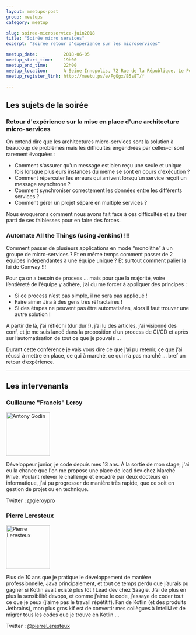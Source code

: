 ```yaml
---
layout: meetups-post
group: meetups
category: meetup

slug: soiree-microservice-juin2018
title: "Soirée micro services"
excerpt: "Soirée retour d'expérience sur les microservices"

meetup_date:          2018-06-05
meetup_start_time:    19h00
meetup_end_time:      22h00
meetup_location:      À Seine Innopolis, 72 Rue de la République, Le Petit Quevilly
meetup_register_link: http://meetu.ps/e/FgQgx/B5s8T/f

---
```


## Les sujets de la soirée

### Retour d'expérience sur la mise en place d'une architecture micro-services

On entend dire que les architectures micro-services sont la solution à beaucoup de problèmes mais les difficultés engendrées par celles-ci sont rarement évoquées :

- Comment s'assurer qu'un message est bien reçu une seule et unique fois lorsque plusieurs instances du même se sont en cours d'exécution ?
- Comment répercuter les erreurs qui arrivent lorsqu'un service reçoit un message asynchrone ?
- Comment synchroniser correctement les données entre les différents services ?
- Comment gérer un projet séparé en multiple services ?

Nous évoquerons comment nous avons fait face à ces difficultés et su tirer parti de ses faiblesses pour en faire des forces.

### Automate All the Things (using Jenkins) !!!

Comment passer de plusieurs applications en mode “monolithe” à un groupe de micro-services ? Et en même temps comment passer de 2 équipes indépendantes à une équipe unique ? Et surtout comment palier la loi de Conway !!!

Pour ça on a besoin de process … mais pour que la majorité, voire l’entièreté de l’équipe y adhère, j’ai du me forcer à appliquer des principes :

- Si ce process n’est pas simple, il ne sera pas appliqué !
- Faire aimer Jira à des gens très réfractaires !
- Si des étapes ne peuvent pas être automatisées, alors il faut trouver une autre solution !

A partir de là, j’ai réfléchi (dur dur !), j’ai lu des articles, j’ai visionné des conf, et je me suis lancé dans la proposition d’un process de CI/CD et après sur l’automatisation de tout ce que je pouvais …

Durant cette conférence je vais vous dire ce que j’ai pu retenir, ce que j’ai réussi à mettre en place, ce qui à marché, ce qui n’a pas marché … bref un retour d’expérience.

---

## Les intervenants

### Guillaume "Francis" Leroy

<img src="/images/meetups/speakers/gleroy.jpg" alt="Antony Godin" width="120" class="alignleft" />

Développeur junior, je code depuis mes 13 ans. À la sortie de mon stage, j'ai eu la chance que l'on me propose une place de lead dev chez Marché Privé. Voulant relever le challenge et encadré par deux docteurs en informatique, j'ai pu progresser de manière très rapide, que ce soit en gestion de projet ou en technique.

Twitter : [@gleroypro](https://twitter.com/gleroypro)

### Pierre Leresteux

<img src="/images/legacy/orga-pierre.jpg" alt="Pierre Leresteux" width="120" class="alignleft" />

Plus de 10 ans que je pratique le développement de manière professionnelle, Java principalement, et tout ce temps perdu que j’aurais pu gagner si Kotlin avait existé plus tôt !
Lead dev chez Saagie. J’ai de plus en plus la sensibilité devops, et comme j’aime le code, j’essaye de coder tout ce que je peux (j’aime pas le travail répétitif). Fan de Kotlin (et des produits Jetbrains), mon plus gros kif est de convertir mes collègues à IntelliJ et de migrer tous les codes que je trouve en Kotlin …

Twitter : [@pierreLeresteux](https://twitter.com/pierreLeresteux)
